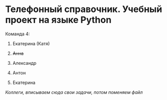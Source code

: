 Телефонный справочник. Учебный проект на языке Python
======

Команда 4:

1. Екатерина (Катя)

2. ~~Анна~~

3. Александр

4. Антон

5. Екатерина


_Коллеги, вписываем сюда свои задачи, потом поменяем файл_
